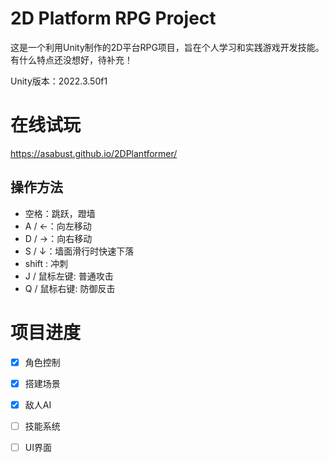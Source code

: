 # 2D Platform RPG Project
这是一个利用Unity制作的2D平台RPG项目，旨在个人学习和实践游戏开发技能。有什么特点还没想好，待补充！

Unity版本：2022.3.50f1

# 在线试玩

https://asabust.github.io/2DPlantformer/

## 操作方法
- 空格：跳跃，蹬墙
- A / ←：向左移动
- D / →：向右移动
- S / ↓：墙面滑行时快速下落
- shift : 冲刺
- J / 鼠标左键: 普通攻击
- Q / 鼠标右键: 防御反击


# 项目进度

- [x] 角色控制
- [X] 搭建场景
- [X] 敌人AI
- [ ] 技能系统
- [ ] UI界面

